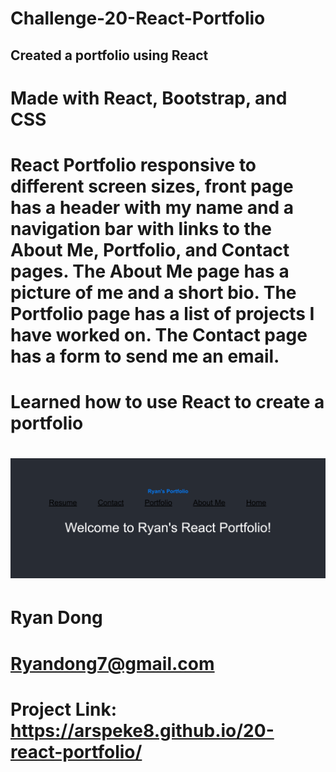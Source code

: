 # Challenge-20-React-Portfolio

## Created a portfolio using React

# Made with React, Bootstrap, and CSS

#  React Portfolio responsive to different screen sizes, front page has a header with my name and a navigation bar with links to the About Me, Portfolio, and Contact pages. The About Me page has a picture of me and a short bio. The Portfolio page has a list of projects I have worked on. The Contact page has a form to send me an email.

# Learned how to use React to create a portfolio

# ![React-Portfolio](./src/assets/arspeke.png)

# Ryan Dong

# Ryandong7@gmail.com

# Project Link: https://arspeke8.github.io/20-react-portfolio/

